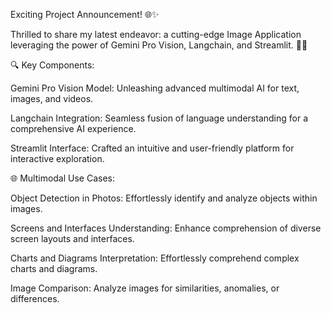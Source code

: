  Exciting Project Announcement! 🌐✨

Thrilled to share my latest endeavor: a cutting-edge Image Application leveraging the power of Gemini Pro Vision, Langchain, and Streamlit. 🤖💡



🔍 Key Components:

Gemini Pro Vision Model: Unleashing advanced multimodal AI for text, images, and videos.

Langchain Integration: Seamless fusion of language understanding for a comprehensive AI experience.

Streamlit Interface: Crafted an intuitive and user-friendly platform for interactive exploration.

🌐 Multimodal Use Cases:

Object Detection in Photos: Effortlessly identify and analyze objects within images.

Screens and Interfaces Understanding: Enhance comprehension of diverse screen layouts and interfaces.

Charts and Diagrams Interpretation: Effortlessly comprehend complex charts and diagrams.

Image Comparison: Analyze images for similarities, anomalies, or differences.








